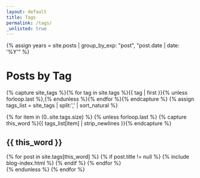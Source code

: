 ```yaml
---
layout: default
title: Tags
permalink: /tags/
_unlisted: true
---
```


{% assign years = site.posts | group_by_exp: "post", "post.date | date: '%Y'" %}

<h1>Posts by Tag</h1>

{% capture site_tags %}{% for tag in site.tags %}{{ tag | first }}{% unless forloop.last %},{% endunless %}{% endfor %}{% endcapture %}
{% assign tags_list = site_tags | split:',' | sort_natural %}

<div class="blog">
{% for item in (0..site.tags.size) %}
    {% unless forloop.last %}
    {% capture this_word %}{{ tags_list[item] | strip_newlines }}{% endcapture %}
        <article id="{{ this_word }}">
            <h2 class="tag-heading tag-name">{{ this_word }}</h2>
            {% for post in site.tags[this_word] %}
                {% if post.title != null %}
                    {% include blog-index.html %}
                {% endif %}
            {% endfor %}
        </article>
    {% endunless %}
{% endfor %}
</div>
